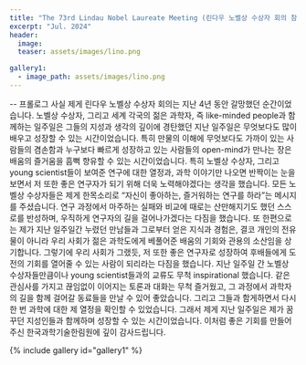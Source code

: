 ```yaml
---
title: "The 73rd Lindau Nobel Laureate Meeting (린다우 노벨상 수상자 회의 참가후기)"
excerpt: "Jul. 2024"
header:
  image: 
  teaser: assets/images/lino.png

gallery1:
  - image_path: assets/images/lino.png
---
```


-- 프롤로그
사실 제게 린다우 노벨상 수상자 회의는 지난 4년 동안 갈망했던 순간이었습니다. 노벨상 수상자, 그리고 세계 각국의 젊은 과학자, 즉 like-minded people과 함께하는 일주일은 그들의 지성과 생각의 깊이에 경탄했던 지난 일주일은 무엇보다도 많이 배우고 성장할 수 있는 시간이었습니다. 특히 만물의 이해에 무엇보다도 가까이 있는 사람들의 겸손함과 누구보다 빠르게 성장하고 있는 사람들의 open-mind가 만나는 장은 배움의 즐거움을 흠뻑 향유할 수 있는 시간이었습니다. 특히 노벨상 수상자, 그리고 young scientist들이 보여준 연구에 대한 열정과, 과학 이야기만 나오면 반짝이는 눈을 보면서 저 또한 좋은 연구자가 되기 위해 더욱 노력해야겠다는 생각을 했습니다. 
모든 노벨상 수상자들은 제게 한목소리로 “자신이 좋아하는, 즐거워하는 연구를 하라”는 메시지를 주셨습니다. 연구 과정에서 마주하는 실패와 비교에 때로는 산만해지기도 했던 스스로를 반성하며, 우직하게 연구자의 길을 걸어나가겠다는 다짐을 했습니다. 또 한편으로는 제가 지난 일주일간 누렸던 만남들과 그로부터 얻은 지식과 경험은, 결코 개인의 전유물이 아니라 우리 사회가 젊은 과학도에게 베풀어준 배움의 기회와 관용의 소산임을 상기합니다. 그렇기에 우리 사회가 그랬듯, 저 또한 좋은 연구자로 성장하여 후배들에게 도전의 기회를 열어줄 수 있는 사람이 되리라는 다짐을 했습니다. 
지난 일주일 간 노벨상 수상자들만큼이나 young scientist들과의 교류도 무척 inspirational 했습니다. 같은 관심사를 가지고 끊임없이 이어지는 토론과 대화는 무척 즐거웠고, 그 과정에서 과학자의 길을 함께 걸어갈 동료들을 만날 수 있어 좋았습니다. 그리고 그들과 함게하면서 다시 한 번 과학에 대한 제 열정을 확인할 수 있었습니다.
그래서 제게 지난 일주일은 제가 꿈꾸던 지성인들과 함께하며 성장할 수 있는 시간이었습니다. 이처럼 좋은 기회를 만들어주신 한국과학기술한림원에 깊이 감사드립니다.


{% include gallery id="gallery1"  %}
